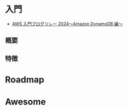 # 入門

- [AWS 入門ブログリレー 2024〜Amazon DynamoDB 編〜](https://dev.classmethod.jp/articles/introduction-2024-amazon-dynamodb/)

## 概要

## 特徴

# Roadmap

# Awesome
